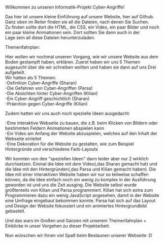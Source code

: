 Willkommen zu unseren Informatik-Projekt Cyber-Angriffe!

Das hier ist unsere kleine Einführung auf unsere Website, hier auf Github. Ganz oben im Reiter finden sie all die Dateien, nach denen Sie Suchen.<br>
Zu finden sollte dort die HTML, die CSS, ein Video, ein paar Bilder und noch ein paar kleine Animationen sein. Dort sollten Sie dann auch in der <br>
Lage sein all diese Dateien herunterzuladen.<br>

Themenfahrplan:

Hier wollen wir nochmal unseren Vorgang, wie wir unsere Website aus dem Boden gestampft haben, erklären. Zuerst haben wir uns 5 Themen<br>
augesucht über die wir schreiben wollten und haben sie dann auf uns Drei aufgeteilt.<br>
Wir hatten als 5 Themen:<br>
-Definition Cyber-Angriffe (Sharan)<br>
-Die Gefahren von Cyber-Angriffen (Parsa)<br>
-Die Absichten hinter Cyber-Angriffen (Kilian)<br>
-Ein Cyber-Angriff geschichtlich (Sharan)<br>
-Präention gegen Cyber-Angriffe (Kilian)<br>

Zudem hatten wir uns auch noch spezielle Ideen ausgedacht:

-Eine interaktive Webseite zu bauen, die z.B. beim Klicken von Bildern oder bestimmten Feldern Animationen abspielen kann<br>
-Ein Video am Anfang der Website abzuspielen, welches auf den Inhalt der Webseite einleitet<br>
-Eine Dekoration für die Website zu gestalten, wie zum Beispiel Hintergründe und verschiedene Farb-Layouts<br>

Wir konnten von den "speziellen Ideen" dann leider aber nur 2 wirklich durchsetzen. Einmal die Idee mit dem Video(,das Sharan gemacht hat) und
die Idee mit den Hintergründen(,das Parsa und Kilian gemacht haben). Die Idee mit einer interaktiven Website haben wir nur so teilweise
schaffen können, da die Idee einfach noch ein wenig zu komplex in der Ausführung geworden ist und uns die Zeit ausging.
Die Website selbst wurde größtenteils von Kilian und Parsa programmiert. Kilian hat sich extra zum Programmieren dazu ein wenig JavaScript
angesehen, damit in der Website eine Umfrage eingebaut bekommen konnte. Parsa hat sich auf das Layout und Design der Website fokussiert und ein
animiertes Hintergrundbild gebastelt.

Und das wars im Großen und Ganzen mit unserem Themenfahrplan + Einblicke in unser Vorgehen zu dieser Projektarbeit.


Nun wünschen wir Ihnen viel Spaß beim Bestaunen unserer Webseite :D
